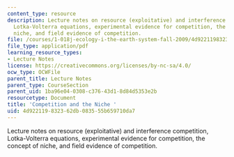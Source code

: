 ```yaml
---
content_type: resource
description: Lecture notes on resource (exploitative) and interference competition,
  Lotka-Volterra equations, experimental evidence for competition, the concept of
  niche, and field evidence of competition.
file: /courses/1-018j-ecology-i-the-earth-system-fall-2009/4d922119832362db083555b659710da7_MIT1_018JF09_Lec17.pdf
file_type: application/pdf
learning_resource_types:
- Lecture Notes
license: https://creativecommons.org/licenses/by-nc-sa/4.0/
ocw_type: OCWFile
parent_title: Lecture Notes
parent_type: CourseSection
parent_uid: 1ba96e04-0308-c376-43d1-8d84d5353e2b
resourcetype: Document
title: 'Competition and the Niche '
uid: 4d922119-8323-62db-0835-55b659710da7
---
```

Lecture notes on resource (exploitative) and interference competition, Lotka-Volterra equations, experimental evidence for competition, the concept of niche, and field evidence of competition.